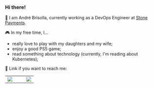 ### Hi there! 

:construction_worker: I am André Brisolla, currently working as a DevOps Engineer at <a href="https://github.com/stonepayments">Stone Payments</a>.


:video_game: In my free time, I...
  - really love to play with my daughters and my wife;
  - enjoy a good PS5 game;
  - read something about technology (currently, I'm reading about Kubernetes);


:mag_right: Link if you want to reach me:

<table>
<tr>
  <td>
    <a style='float:left;margin-right:30px' href="https://www.linkedin.com/in/brisolla/" _target="blank"><img src="https://img.shields.io/badge/LinkedIn-0077B5?style=for-the-badge&logo=linkedin&logoColor=white" /></a>
    </td>
  <td>
  <a href="https://www.linkedin.com/in/brisolla/" _target="blank"><img src="https://img.shields.io/badge/Instagram-E4405F?style=for-the-badge&logo=instagram&logoColor=white" /></a>
  </td>
</tr>
</table>


